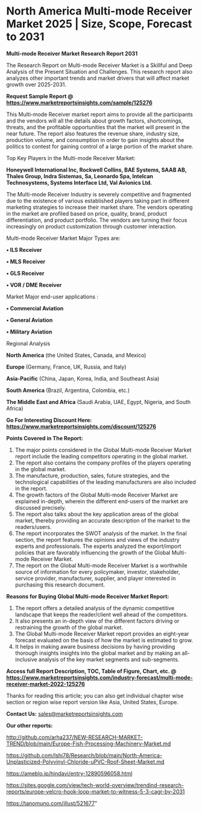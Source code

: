 # North America Multi-mode Receiver Market 2025 | Size, Scope, Forecast to 2031

<strong>Multi-mode Receiver Market Research Report 2031</strong>

The Research Report on Multi-mode Receiver Market is a Skillful and Deep Analysis of the Present Situation and Challenges. This research report also analyzes other important trends and market drivers that will affect market growth over 2025-2031.

<strong>Request Sample Report @ <a href=https://www.marketreportsinsights.com/sample/125276>https://www.marketreportsinsights.com/sample/125276</a></strong>

This Multi-mode Receiver market report aims to provide all the participants and the vendors will all the details about growth factors, shortcomings, threats, and the profitable opportunities that the market will present in the near future. The report also features the revenue share, industry size, production volume, and consumption in order to gain insights about the politics to contest for gaining control of a large portion of the market share.

Top Key Players in the Multi-mode Receiver Market:

<strong>Honeywell International Inc, Rockwell Collins, BAE Systems, SAAB AB, Thales Group, Indra Sistemas, Sa, Leonardo Spa, Intelcan Technosystems, Systems Interface Ltd, Val Avionics Ltd.</strong>

The Multi-mode Receiver Industry is severely competitive and fragmented due to the existence of various established players taking part in different marketing strategies to increase their market share. The vendors operating in the market are profiled based on price, quality, brand, product differentiation, and product portfolio. The vendors are turning their focus increasingly on product customization through customer interaction.

Multi-mode Receiver Market Major Types are:

<strong>• ILS Receiver

• MLS Receiver

• GLS Receiver

• VOR / DME Receiver</strong>

Market Major end-user applications :

<strong>• Commercial Aviation

• General Aviation

• Military Aviation</strong>

Regional Analysis

</u><strong><b>North America</b></strong> (the United States, Canada, and Mexico)

<strong><b>Europe </b></strong>(Germany, France, UK, Russia, and Italy)

<strong><b>Asia-Pacific</b></strong> (China, Japan, Korea, India, and Southeast Asia)

<strong><b>South America</b></strong> (Brazil, Argentina, Colombia, etc.)

<strong><b>The Middle East and Africa</b></strong> (Saudi Arabia, UAE, Egypt, Nigeria, and South Africa)

<strong>Go For Interesting Discount Here: <a href=https://www.marketreportsinsights.com/discount/125276>https://www.marketreportsinsights.com/discount/125276</a></strong>

<strong>Points Covered in The Report:</strong>
<ol>
  <li>The major points considered in the Global Multi-mode Receiver Market report include the leading competitors operating in the global market.</li>
  <li>The report also contains the company profiles of the players operating in the global market.</li>
  <li>The manufacture, production, sales, future strategies, and the technological capabilities of the leading manufacturers are also included in the report.</li>
  <li>The growth factors of the Global Multi-mode Receiver Market are explained in-depth, wherein the different end-users of the market are discussed precisely.</li>
  <li>The report also talks about the key application areas of the global market, thereby providing an accurate description of the market to the readers/users.</li>
  <li>The report incorporates the SWOT analysis of the market. In the final section, the report features the opinions and views of the industry experts and professionals. The experts analyzed the export/import policies that are favorably influencing the growth of the Global Multi-mode Receiver Market.</li>
  <li>The report on the Global Multi-mode Receiver Market is a worthwhile source of information for every policymaker, investor, stakeholder, service provider, manufacturer, supplier, and player interested in purchasing this research document.</li>
</ol>
<strong>Reasons for Buying Global Multi-mode Receiver Market Report:</strong>

<ol>
  <li>The report offers a detailed analysis of the dynamic competitive landscape that keeps the reader/client well ahead of the competitors.</li>
  <li>It also presents an in-depth view of the different factors driving or restraining the growth of the global market.</li>
  <li>The Global Multi-mode Receiver Market report provides an eight-year forecast evaluated on the basis of how the market is estimated to grow.</li>
  <li>It helps in making aware business decisions by having providing thorough insights insights into the global market and by making an all-inclusive analysis of the key market segments and sub-segments.</li>
</ol>
<strong>Access full Report Description, TOC, Table of Figure, Chart, etc. @ <a href=https://www.marketreportsinsights.com/industry-forecast/multi-mode-receiver-market-2022-125276>https://www.marketreportsinsights.com/industry-forecast/multi-mode-receiver-market-2022-125276</a></strong>


Thanks for reading this article; you can also get individual chapter wise section or region wise report version like Asia, United States, Europe.

<strong>Contact Us:</strong>
sales@marketreportsinsights.com

<strong>Our other reports:</strong>

<a href=http://github.com/arha237/NEW-RESEARCH-MARKET-TREND/blob/main/Europe-Fish-Processing-Machinery-Market.md>http://github.com/arha237/NEW-RESEARCH-MARKET-TREND/blob/main/Europe-Fish-Processing-Machinery-Market.md</a>

<a href=https://github.com/Ishi78/Research/blob/main/North-America-Unplasticized-Polyvinyl-Chloride-uPVC-Roof-Sheet-Market.md>https://github.com/Ishi78/Research/blob/main/North-America-Unplasticized-Polyvinyl-Chloride-uPVC-Roof-Sheet-Market.md</a>

<a href=https://ameblo.jp/hindavi/entry-12890596058.html>https://ameblo.jp/hindavi/entry-12890596058.html</a>

<a href=https://sites.google.com/view/tech-world-overview/trendind-research-reports/europe-velcro-hook-loop-market-to-witness-5-3-cagr-by-2031>https://sites.google.com/view/tech-world-overview/trendind-research-reports/europe-velcro-hook-loop-market-to-witness-5-3-cagr-by-2031</a>

<a href=https://tanomuno.com/illust/521677>https://tanomuno.com/illust/521677</a>"
